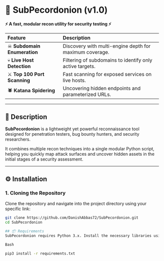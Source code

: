 # 🧅 SubPecordonion (v1.0)

**⚡ A fast, modular recon utility for security testing ⚡**

| Feature | Description |
| :--- | :--- |
| ☠ **Subdomain Enumeration** | Discovery with multi-engine depth for maximum coverage. |
| 💀 **Live Host Detection** | Filtering of subdomains to identify only active targets. |
| ⚔ **Top 100 Port Scanning** | Fast scanning for exposed services on live hosts. |
| 🕷 **Katana Spidering** | Uncovering hidden endpoints and parameterized URLs. |

---

## 📖 Description

**SubPecordonion** is a lightweight yet powerful reconnaissance tool designed for penetration testers, bug bounty hunters, and security researchers.

It combines multiple recon techniques into a single modular Python script, helping you quickly map attack surfaces and uncover hidden assets in the initial stages of a security assessment.

---

## ⚙️ Installation

### 1. Cloning the Repository
Clone the repository and navigate into the project directory using your specific link:
```bash
git clone https://github.com/DanishAbbas72/SubPecordonion.git
cd SubPecordonion

## 📦 Requirements
SubPecordonion requires Python 3.x. Install the necessary libraries using pip:

Bash

pip3 install -r requirements.txt

